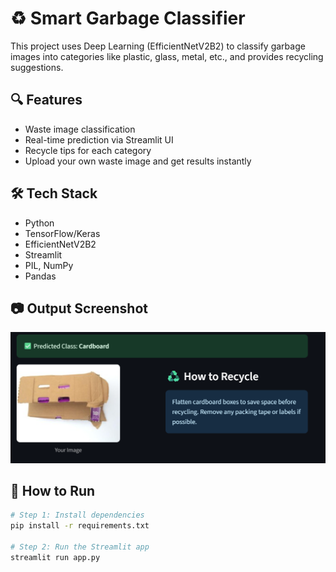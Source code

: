 # ♻️ Smart Garbage Classifier

This project uses Deep Learning (EfficientNetV2B2) to classify garbage images into categories like plastic, glass, metal, etc., and provides recycling suggestions.

## 🔍 Features
- Waste image classification
- Real-time prediction via Streamlit UI
- Recycle tips for each category
- Upload your own waste image and get results instantly

## 🛠️ Tech Stack
- Python
- TensorFlow/Keras
- EfficientNetV2B2
- Streamlit
- PIL, NumPy
- Pandas

## 📷 Output Screenshot

![App Screenshot](assets/screenshot.png)

## 🚀 How to Run

```bash
# Step 1: Install dependencies
pip install -r requirements.txt

# Step 2: Run the Streamlit app
streamlit run app.py
